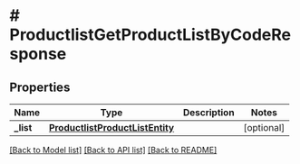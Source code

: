# # ProductlistGetProductListByCodeResponse


## Properties 


Name | Type | Description | Notes
------------ | ------------- | ------------- | -------------
**_list**| [**ProductlistProductListEntity**](ProductlistProductListEntity.md) |   | [optional]


[[Back to Model list]](../../README.md#models) [[Back to API list]](../../README.md#endpoints) [[Back to README]](../../README.md)

